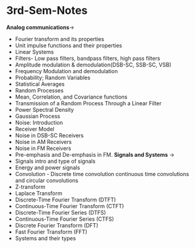 # 3rd-Sem-Notes
**Analog communications**->
- Fourier transform and its properties
- Unit impulse functions and their properties
- Linear Systems
- Filters- Low pass filters, bandpass filters, high pass filters
- Amplitude modulation & demodulation(DSB-SC, SSB-SC, VSB)
- Frequency Modulation and demodulation
- Probability; Random Variables
- Statistical Averages
- Random Processes
- Mean, Correlation, and Covariance functions
- Transmission of a Random Process Through a Linear Filter
- Power Spectral Density
- Gaussian Process
- Noise: Introduction
- Receiver Model
- Noise in DSB-SC Receivers
- Noise in AM Receivers
- Noise in FM Receivers
- Pre-emphasis and De-emphasis in FM.
  **Signals and Systems** ->
- Signals intro and type of signals
- Energy and power signals
- Convolution - Discrete time convolution continuous time convolutions and circular          convolutions
- Z-transform  
- Laplace Transform  
- Discrete-Time Fourier Transform (DTFT)  
- Continuous-Time Fourier Transform (CTFT)  
- Discrete-Time Fourier Series (DTFS)  
- Continuous-Time Fourier Series (CTFS)  
- Discrete Fourier Transform (DFT)  
- Fast Fourier Transform (FFT)
- Systems and their types

